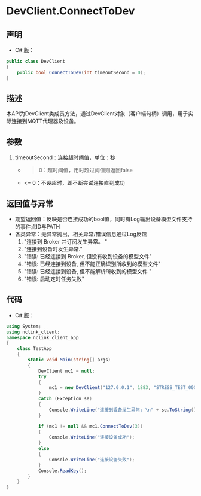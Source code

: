 # DevClient.ConnectToDev

## 声明
- C# 版：

``` C#
public class DevClient
{
    public bool ConnectToDev(int timeoutSecond = 0);
}
```

## 描述
 本API为DevClient类成员方法，通过DevClient对象（客户端句柄）调用，用于实际连接到MQTT代理器及设备。

## 参数
1. timeoutSecond：连接超时阈值，单位：秒
    - > 0：超时阈值，用时超过阈值则返回false
    - <= 0：不设超时，即不断尝试连接直到成功

## 返回值与异常
- 期望返回值：反映是否连接成功的bool值，同时有Log输出设备模型文件支持的事件点ID与PATH
- 各类异常：无异常抛出，相关异常/错误信息通过Log反馈
    1. "连接到 Broker 并订阅发生异常。 "
    2. "连接到设备时发生异常."
    3. "错误: 已经连接到 Broker, 但没有收到设备的模型文件"
    4. "错误: 已经连接到设备, 但不能正确识别所收到的模型文件"
    5. "错误: 已经连接到设备, 但不能解析所收到的模型文件 "
    6. "错误: 启动定时任务失败"

## 代码
- C# 版：

``` c#
using System;
using nclink_client;
namespace nclink_client_app
{
    class TestApp
    {
        static void Main(string[] args)
        {
            DevClient mc1 = null;
            try
            {
                mc1 = new DevClient("127.0.0.1", 1883, "STRESS_TEST_00001", false);
            }
            catch (Exception se)
            {
                Console.WriteLine("连接到设备发生异常: \n" + se.ToString());
            }

            if (mc1 != null && mc1.ConnectToDev(3))
            {
                Console.WriteLine("连接设备成功");
            }
            else
            {
                Console.WriteLine("连接设备失败");
            }
            Console.ReadKey();
        }
    }
}
```

